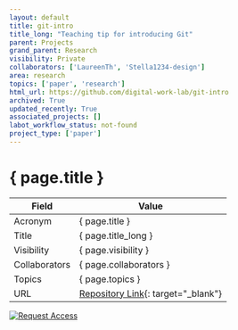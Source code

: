 ```yaml
---
layout: default
title: git-intro
title_long: "Teaching tip for introducing Git"
parent: Projects
grand_parent: Research
visibility: Private
collaborators: ['LaureenTh', 'Stella1234-design']
area: research
topics: ['paper', 'research']
html_url: https://github.com/digital-work-lab/git-intro
archived: True
updated_recently: True
associated_projects: []
labot_workflow_status: not-found
project_type: ['paper']
---
```


# { page.title }

Field               | Value
------------------- | ----------------------------------
Acronym             | { page.title }
Title               | { page.title_long }
Visibility          | { page.visibility }
Collaborators       | { page.collaborators }
Topics              | { page.topics }
URL                 | [Repository Link](https://github.com/digital-work-lab/git-intro){: target="_blank"}

[![Request Access](https://img.shields.io/badge/Request-Access-blue?style=for-the-badge)](https://github.com/digital-work-lab/git-intro/issues/new?assignees=geritwagner&labels=access+request&template=request-repo-access.md&title=%5BAccess+Request%5D+Request+for+access+to+repository)

